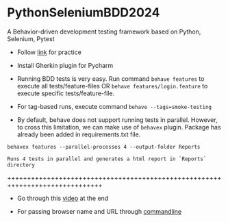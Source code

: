 # PythonSeleniumBDD2024

A Behavior-driven development testing framework based on Python, Selenium, Pytest

* Follow [link](https://www.youtube.com/watch?v=t8T5LWIO24I&t=1s) for practice

* Install Gherkin plugin for Pycharm

* Running BDD tests is very easy. Run command `behave features` to execute all tests/feature-files
  OR `behave features/login.feature` to execute specific tests/feature-file.

* For tag-based runs, execute command `behave --tags=smoke-testing`

* By default, behave does not support running tests in parallel. However, to cross this limitation, we can make use
  of `behavex` plugin. Package has already been added in requirements.txt file.

```
behavex features --parallel-processes 4 --output-folder Reports

Runs 4 tests in parallel and generates a html report in `Reports` directory
```

++++++++++++++++++++++++++++++++++++++++++++++++++++++++++++++++++++++++++++++

* Go through
  this [video](https://himanshu-sheth.medium.com/selenium-python-tutorial-getting-started-with-bdd-in-behave-7089e90ac91f)
  at the end

* For passing browser name and URL
  through [commandline](https://pravin-alhat7.medium.com/selenium-python-launch-any-browser-and-url-via-the-command-line-arguments-fb5585dc1d77) 